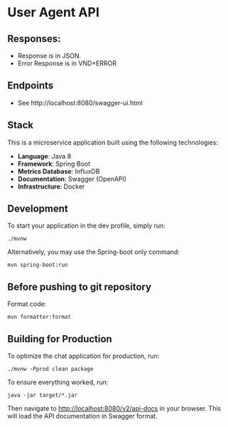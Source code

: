 # User Agent API

## Responses:

- Response is in JSON.
- Error Response is in VND+ERROR

## Endpoints

- See http://localhost:8080/swagger-ui.html

## Stack

This is a microservice application built using the following technologies:

- **Language**: Java 8   
- **Framework**: Spring Boot
- **Metrics Database**: InfluxDB
- **Documentation**: Swagger (OpenAPI)
- **Infrastructure**: Docker


## Development

To start your application in the dev profile, simply run:

```
./mvnw
```

Alternatively, you may use the Spring-boot only command:
 
```
mvn spring-boot:run
```

## Before pushing to git repository

Format code: 

```
mvn formatter:format
```

## Building for Production


To optimize the chat application for production, run:


```
./mvnw -Pprod clean package
```


To ensure everything worked, run:

```
java -jar target/*.jar
```    

Then navigate to [http://localhost:8080/v2/api-docs](http://localhost:8081/v2/api-docs) in your browser. This will load the API documentation in Swagger format.
